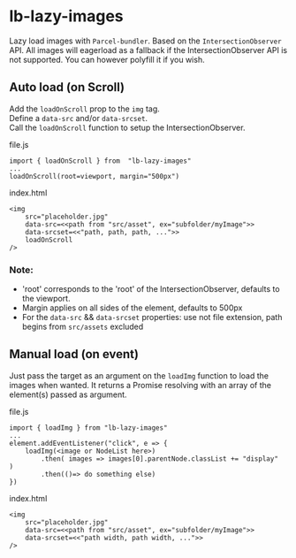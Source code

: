 # lb-lazy-images

Lazy load images with `Parcel-bundler`.
Based on the `IntersectionObserver` API.
All images will eagerload as a fallback if the IntersectionObserver API is not supported. You can however polyfill it if you wish.  

## Auto load (on Scroll)

Add the `loadOnScroll` prop to the `img` tag.  
Define a `data-src` and/or `data-srcset`.  
Call the `loadOnScroll` function to setup the IntersectionObserver.  

file.js
```
import { loadOnScroll } from  "lb-lazy-images"
...
loadOnScroll(root=viewport, margin="500px")
```

index.html
```
<img 
	src="placeholder.jpg" 
	data-src=<<path from "src/asset", ex="subfolder/myImage">> 
	data-srcset=<<"path, path, path, ...">>
	loadOnScroll
/>
```

### Note: 
- 'root' corresponds to the 'root' of the IntersectionObserver, defaults to the viewport.
- Margin applies on all sides of the element, defaults to 500px
- For the `data-src` && `data-srcset` properties: use not file extension, path begins from `src/assets` excluded

## Manual load (on event)

Just pass the target as an argument on the `loadImg` function to load the images when wanted.
It returns a Promise resolving with an array of the element(s) passed as argument.

file.js
```
import { loadImg } from "lb-lazy-images"
...
element.addEventListener("click", e => {
	loadImg(<image or NodeList here>)
		.then( images => images[0].parentNode.classList += "display"  )
		.then(()=> do something else)
})
```

index.html
```
<img 
	src="placeholder.jpg" 
	data-src=<<path from "src/asset", ex="subfolder/myImage">> 
	data-srcset=<<"path width, path width, ...">>
/>
```

